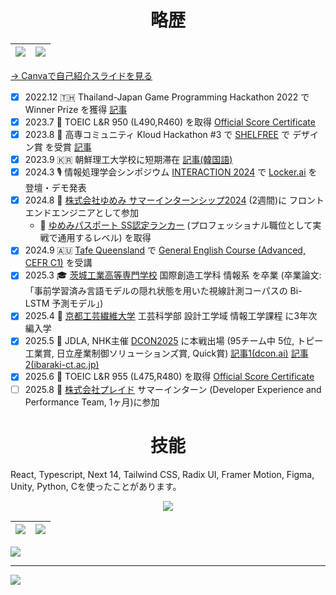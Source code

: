 <!--
**ReoHakase/ReoHakase** is a ✨ _special_ ✨ repository because its `README.md` (this file) appears on your GitHub profile.

Here are some ideas to get you started:

- 🔭 I’m currently working on ...
- 🌱 I’m currently learning ...
- 👯 I’m looking to collaborate on ...
- 🤔 I’m looking for help with ...
- 💬 Ask me about ...
- 📫 How to reach me: ...
- 😄 Pronouns: ...
- ⚡ Fun fact: ...
-->

<div align="center">
  <h1>略歴</h1>
</div>

| ![](https://github.com/user-attachments/assets/3ec1ee81-c160-4bf5-affd-025a2306db71) | ![](https://github.com/user-attachments/assets/8e073014-8d59-4fcc-927f-2edd595e6b2e) |
| :---: | :---: |

[→ Canvaで自己紹介スライドを見る](https://www.canva.com/design/DAGzHk_6FXs/caM2dnov6KD0NxFZ8_0kMQ/view?utlId=h3931c1b7d5#1)

- [x] 2022.12 🇹🇭 Thailand-Japan Game Programming Hackathon 2022 で Winner Prize を獲得 [記事](https://www.ibaraki-ct.ac.jp/info/archives/59235)
- [x] 2023.7 📝 TOEIC L&R 950 (L490,R460) を取得 [Official Score Certificate](https://iibc.cloudcerts.jp/viewer/cert/5aJemlWBgNAqgu68NgOA5VmIbVAVQ8JR2LBEEoblz0YKCvnjZ55nXNfxjV0xvxJo)
- [x] 2023.8 🎉 高専コミュニティ Kloud Hackathon #3 で [SHELFREE](https://github.com/nitic-pbl-p4/shelfree) で デザイン賞 を受賞 [記事](https://kloud.community/Report/kloud-hackathon-3) 
- [x] 2023.9 🇰🇷 朝鮮理工大学校に短期滞在 [記事(韓国語)](http://m.jndn.com/article.php?aid=1693879211368862007)
- [x] 2024.3 🎙️ 情報処理学会シンポジウム [INTERACTION 2024](https://www.interaction-ipsj.org/2024/) で [Locker.ai](https://github.com/nitic-pbl-p8/lockerai) を 登壇・デモ発表
- [x] 2024.8 💼 [株式会社ゆめみ サマーインターンシップ2024](https://hrmos.co/pages/yumemi/jobs/12345678901234567894 ) (2週間)に フロントエンドエンジニアとして参加
  - 📃 [ゆめみパスポート SS認定ランカー](https://hrmos.co/pages/yumemi/jobs/101000000010) (プロフェッショナル職位として実戦で通用するレベル) を取得
- [x] 2024.9 🇦🇺 [Tafe Queensland](https://tafeqld.edu.au/) で [General English Course \(Advanced, CEFR C1\)](https://tafeqld.edu.au/course/18/18233/general-english) を受講
- [x] 2025.3 🎓 [茨城工業高等専門学校](https://www.ibaraki-ct.ac.jp/) 国際創造工学科 情報系 を卒業 (卒業論文: 「事前学習済み言語モデルの隠れ状態を用いた視線計測コーパスの Bi-LSTM 予測モデル」)
- [x] 2025.4 🌸 [京都工芸繊維大学](https://www.kit.ac.jp/) 工芸科学部 設計工学域 情報工学課程 に3年次編入学
- [x] 2025.5 🏦 JDLA, NHK主催 [DCON2025](https://dcon.ai/teams/) に本戦出場 (95チーム中 5位, トピー工業賞, 日立産業制御ソリューションズ賞, Quick賞) [記事1(dcon.ai)](https://dcon.ai/news/20250510001/) [記事2(ibaraki-ct.ac.jp)](https://www.ibaraki-ct.ac.jp/info/archives/75810)
- [x] 2025.6 📝 TOEIC L&R 955 (L475,R480) を取得 [Official Score Certificate](https://iibc.cloudcerts.jp/viewer/cert/5aJemlWBgNAqgu68NgOA5VmIbVAVQ8JRnMv07Bgeaql7FmKBNmY50Ahgl0n2QWLb)
- [ ] 2025.8 💼 [株式会社プレイド](https://plaid.co.jp/) サマーインターン (Developer Experience and Performance Team, 1ヶ月)に参加

<div align="center">
  <h1>技能</h1>
</div>

React, Typescript, Next 14, Tailwind CSS, Radix UI, Framer Motion, Figma, Unity, Python, Cを使ったことがあります。

<p align="center">
  <a href="https://skillicons.dev">
    <img src="https://skillicons.dev/icons?i=c,java,python,typescript,nextjs,tailwind,elysia,prisma,postgres,git,docker,raspberrypi,arduino,unity,figma" />
  </a>
</p>

|![](https://github-readme-stats.vercel.app/api?username=ReoHakase&theme=dark&hide_border=true&include_all_commits=false&count_private=false)|![](https://github-readme-streak-stats.herokuapp.com/?user=ReoHakase&theme=dark&hide_border=true)|
| :---: | :---: |

![](https://github-profile-trophy.vercel.app/?username=ReoHakase&theme=tokyonight&no-frame=true&no-bg=true&margin-w=4)

---
[![](https://visitcount.itsvg.in/api?id=ReoHakase&icon=8&color=12)](https://visitcount.itsvg.in)

<!-- Proudly created with GPRM ( https://gprm.itsvg.in ) -->
